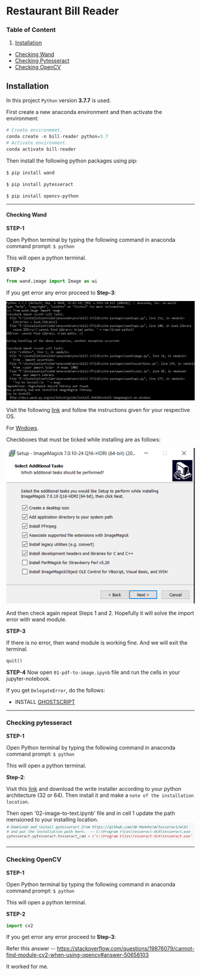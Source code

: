 # Restaurant Bill Reader

### Table of Content
1. [Installation](#installation)
  - [Checking Wand](#checking-Wand)
  - [Checking Pytesseract](#checking-pytesseract)
  - [Checking OpenCV](#checking-opencv)
  



## Installation
In this project `Python` version **3.7.7** is used.

First create a new anaconda environment and then activate the environment:
```python
# Create environmemt.
conda create -n bill-reader python=3.7
# Activate environment.
conda activate bill-reader
```

Then install the following python packages using pip:

`$ pip install wand`

`$ pip install pytesseract`

`$ pip install opencv-python`

---

  #### Checking Wand
  
  **STEP-1**
  
  Open Python terminal by typing the following command in anaconda command prompt:
  `$ python`
  
  This will open a python terminal.

  **STEP-2**

  ```python
  from wand.image import Image as wi
  ```
  
  If you get error any error proceed to **Step-3**:
  
  ![Wand Error Images](/readme-assets/wand-error.jpg)
  
  Visit the following [link](https://docs.wand-py.org/en/latest/guide/install.html) and follow the instructions given for your respective OS.
  
  For [Wndows](https://docs.wand-py.org/en/latest/guide/install.html#install-imagemagick-on-windows).
  
  
  Checkboxes that must be ticked while installing are as follows:
  
  ![Magic Wand Installation](/readme-assets/magic-wand-options.PNG)
  
  And then check again repeat Steps 1 and 2. Hopefully it will solve the import error with wand module.
  
  **STEP-3**
  
  If there is no error, then wand module is working fine.
  And we will exit the terminal.

  ```python
  quit()
  ```
  
  **STEP-4**
  Now open `01-pdf-to-image.ipynb` file and run the cells in your jupyter-notebook.
  
  If you get `DelegateError`, do the follows:
   - INSTALL [GHOSTSCRIPT](https://www.ghostscript.com/download/gsdnld.html)
  
  
  ---
  
  ### Checking pytesseract
 
  **STEP-1**
  
  Open Python terminal by typing the following command in anaconda command prompt:
  `$ python`
  
  This will open a python terminal.

  **Step-2**:
  
  Visit this [link](https://github.com/UB-Mannheim/tesseract/wiki) and download the write installer according to your python architecture (32 or 64).
  Then install it and make a `note of the installation location`.
  
  Then open '02-image-to-text.ipynb' file and in cell 1 update the path mensioned to your installing location.
  ![Replace location here](/readme-assets/tesseract-loc.png)
 
 ---
 
  ### Checking OpenCV
 
  **STEP-1**
  
  Open Python terminal by typing the following command in anaconda command prompt:
  `$ python`
  
  This will open a python terminal.

  **STEP-2**

  ```python
  import cv2
  ```
  
  If you get error any error proceed to **Step-3**:
  
  Refer this answer -- https://stackoverflow.com/questions/19876079/cannot-find-module-cv2-when-using-opencv#answer-50656103
  
  It worked for me.
  
